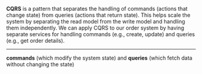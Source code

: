 **CQRS** is a pattern that separates the handling of commands (actions that change state) from queries (actions that return state). This helps scale the system by separating the read model from the write model and handling them independently. We can apply CQRS to our order system by having separate services for handling commands (e.g., create, update) and queries (e.g., get order details).


---

**commands** (which modify the system state) and **queries** (which fetch data without changing the state)